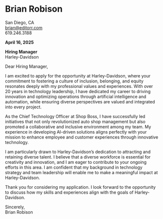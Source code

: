 # Brian Robison  
San Diego, CA  
brian@editorr.com  
619.246.3188  

**April 16, 2025**  

**Hiring Manager**  
Harley-Davidson  

Dear Hiring Manager,

I am excited to apply for the opportunity at Harley-Davidson, where your commitment to fostering a culture of inclusion, belonging, and equity resonates deeply with my professional values and experiences. With over 20 years in technology leadership, I have dedicated my career to driving innovation and optimizing operations through artificial intelligence and automation, while ensuring diverse perspectives are valued and integrated into every project.

As the Chief Technology Officer at Shop Boss, I have successfully led initiatives that not only revolutionized auto shop management but also promoted a collaborative and inclusive environment among my team. My experience in developing AI-driven solutions aligns perfectly with your mission to enhance employee and customer experiences through innovative technology.

I am particularly drawn to Harley-Davidson’s dedication to attracting and retaining diverse talent. I believe that a diverse workforce is essential for creativity and innovation, and I am eager to contribute to your ongoing efforts in this area. I am confident that my background in technology strategy and team leadership will enable me to make a meaningful impact at Harley-Davidson.

Thank you for considering my application. I look forward to the opportunity to discuss how my skills and experiences align with the goals of Harley-Davidson.

Sincerely,  
Brian Robison